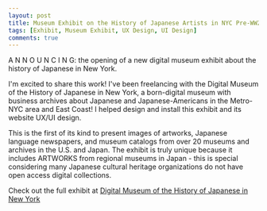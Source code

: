 ```yaml
---
layout: post
title: Museum Exhibit on the History of Japanese Artists in NYC Pre-WW2 is Live
tags: [Exhibit, Museum Exhibit, UX Design, UI Design]
comments: true
---
```


A N N O U N C I N G: the opening of a new digital museum exhibit about the history of Japanese in New York. 

I'm excited to share this work! I've been freelancing with the Digital Museum of the History of Japanese in New York, a born-digital museum with business archives about Japanese and Japanese-Americans in the Metro-NYC area and East Coast! I helped design and install this exhibit and its website UX/UI design.

This is the first of its kind to present images of artworks, Japanese language newspapers, and museum catalogs from over 20 museums and archives in the U.S. and Japan. The exhibit is truly unique because it includes ARTWORKS from regional museums in Japan - this is special considering many Japanese cultural heritage organizations do not have open access digital collections.

Check out the full exhibit at [Digital Museum of the History of Japanese in New York](https://www.historyofjapaneseinny.org/japanese-artists-during-the-prewar-period-in-new-york-city/stories/video-cover-page-jany-exhibition/)
